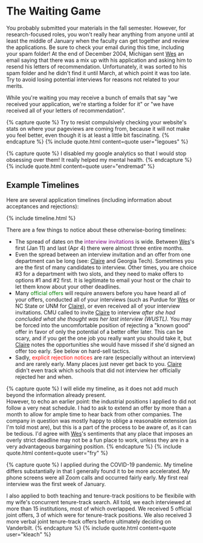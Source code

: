 # The Waiting Game

You probably submitted your materials in the fall semester. However, for
research-focused roles, you
won't really hear anything from anyone until at least the middle of January when
the faculty can get together and review the applications. Be sure to check your
email during this time, including your spam folder!  At the end of
December 2004, Michigan sent [Wes](/grad-job-guide/about#authors) an email saying that there was a mix up with his
application and asking him to resend his letters of recommendation. Unfortunately,
it was sorted to his spam folder and he didn't find it until March, at which
point it was too late. Try to avoid losing potential interviews for reasons not
related to your merits.

While you're waiting you may receive a bunch of emails that say "we
received your application, we're starting a folder for it" or "we have
received all of your letters of recommendation".  

{% capture quote %}
Try to resist compulsively checking your website's stats
on where your pageviews are coming from, because it will not make you feel
better, even though it is at least a little bit fascinating.
{% endcapture %}
{% include quote.html content=quote user="legoues" %}

{% capture quote %}
I disabled my google analytics so that I would stop obsessing over them! 
It really helped my mental health.
{% endcapture %}
{% include quote.html content=quote user="endremad" %}

## Example Timelines

Here are several application timelines (including information about acceptances and rejections): 

{% include timeline.html %}

There are a few things to notice about these otherwise-boring timelines:
- The spread of dates on the <font color="purple">interview
  invitations</font> is wide.  Between [Wes](/grad-job-guide/about#authors)'s first (Jan 11) and last (Apr
  4) there were almost three entire months.  
- Even the spread between an interview invitation and an offer from one
  department can be long (see: [Claire](/grad-job-guide/about#authors) and Georgia Tech).  Sometimes you are
  the first of many candidates to interview.  Other times, you are choice #3
  for a department with two slots, and they need to make offers to options #1 and
  #2 first.  It is legitimate to email your host or the chair to let them
  know about your other deadlines.
- Many <font color="green">official offers</font> will require answers before
  you have heard all of your offers, conducted all of your interviews (such as
  Purdue for [Wes](/grad-job-guide/about#authors) or NC State or UNM for [Claire](/grad-job-guide/about#authors)), or even received all of your
  interview invitations.  CMU called to invite [Claire](/grad-job-guide/about#authors) to interview *after she
  had concluded what she thought was her last interview (WUSTL).*  You may be
  forced into the uncomfortable position of rejecting a "known good" offer in
  favor of only the potential of a better offer later.  This can be scary, and if
  you get the one job you really want you should take it, but [Claire](/grad-job-guide/about#authors) notes the
  opportunities she would have missed if she'd signed an offer too early.  See
  below on hard-sell tactics.
- Sadly, <font color="red">explicit rejection notices</font> are rare (especially
  without an interview) and are rarely early. Many places just never get back to
  you.  [Claire](/grad-job-guide/about#authors) didn't even track which schools that did not interview her
  officially rejected her and when. 

{% capture quote %}
I will elide my timeline, as it does
not add much beyond the information already present.  
However, to echo an earlier point: the industrial positions I
applied to did not follow a very neat schedule.  I had to ask to extend an
offer by more than a month to allow for ample time to hear back from
other companies.  The company in question was mostly happy to oblige a
reasonable extension (as I'm told most are), but this is a part of the
process to be aware of, as it can be tedious.  I'd agree with [Wes](/grad-job-guide/about#authors)'s
sentiments that any place that imposes an overly strict deadline may not be
a fun place to work, unless they are in a very advantageous bargaining
position.
{% endcapture %}
{% include quote.html content=quote user="fry" %}

{% capture quote %}
I applied during the COVID-19 pandemic.  My timeline differs
substantially in that I generally found it to be more accelerated.  My
phone screens were all Zoom calls and occurred fairly early.  My first
real interview was the first week of January. 

I also applied to both teaching and tenure-track positions to be
flexibile with my wife's concurrent tenure-track search.  All told, we
each interviewed at more than 15 institutions, most of which overlapped.
We received 5 official joint offers, 3 of which were for tenure-track
positions.  We also received 3 more verbal joint tenure-track offers
before ultimately deciding on Vanderbilt. 
{% endcapture %}
{% include quote.html content=quote user="kleach" %}
